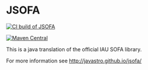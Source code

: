 JSOFA
=====

[![CI build of JSOFA](../../workflows/Java%20CI%20with%20Maven/badge.svg)](../../actions)

[![Maven Central](https://maven-badges.herokuapp.com/maven-central/org.javastro/jsofa/badge.svg)](https://maven-badges.herokuapp.com/maven-central/org.javastro/jsofa/)

This is a java translation of the official IAU SOFA library.

For more information see <http://javastro.github.io/jsofa/>

